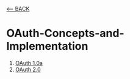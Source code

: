 [<-- BACK](https://github.com/bkieselEducational/OAuth-Central)
# OAuth-Concepts-and-Implementation
1. [OAuth 1.0a](https://github.com/bkieselEducational/OAuth-1.0a-from-Scratch)
2. [OAuth 2.0](https://github.com/bkieselEducational/OAuth-2.0-from-Scratch)
